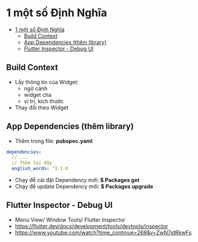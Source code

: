 # 1 một số Định Nghĩa

- [1 một số Định Nghĩa](#1-một-số-định-nghĩa)
  - [Build Context](#build-context)
  - [App Dependencies (thêm library)](#app-dependencies-thêm-library)
  - [Flutter Inspector - Debug UI](#flutter-inspector---debug-ui)

## Build Context

- Lấy thông tin của Widget:
  - ngữ cảnh
  - widget cha
  - vị trí, kích thước
- Thay đổi theo Widget

## App Dependencies (thêm library)

- Thêm trong file: **pubspec.yaml**

```yaml
dependencies:
  // ...
  // Thêm tại đây
  english_words: ^3.1.0
```

- Chạy để cài đặt Dependency mới: **$ Packages get**
- Chạy để update Dependency mới: **$ Packages upgrade**

## Flutter Inspector - Debug UI

- Menu View/ Window Tools/ Flutter Inspector
- <https://flutter.dev/docs/development/tools/devtools/inspector>
- <https://www.youtube.com/watch?time_continue=268&v=ZwN7stRkwFs>
